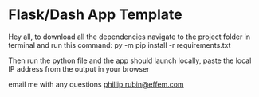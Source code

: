 Flask/Dash App Template
=============================

Hey all, to download all the dependencies navigate to the project folder
in terminal and run this command: py -m pip install -r requirements.txt




Then run the python file and the app should launch locally,
paste the local IP address from the output in your browser

email me with any questions
phillip.rubin@effem.com
